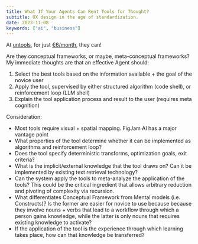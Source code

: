 ```yaml
---
title: What If Your Agents Can Rent Tools for Thought?
subtitle: UX design in the age of standardization.
date: 2023-11-08
keywords: ["ai", "business"]
---
```


At [untools](https://untools.co/), for just [€6/month](https://app.untools.co/), they can!

Are they conceptual frameworks, or maybe, meta-conceptual frameworks? My immediate thoughts are that an effective Agent should:

1. Select the best tools based on the information available + the goal of the novice user
2. Apply the tool, supervised by either structured algorithm (code shell), or reinforcement loop (LLM shell)
3. Explain the tool application process and result to the user (requires meta cognition)

Consideration:

- Most tools require visual + spatial mapping. FigJam AI has a major vantage point
- What properties of the tool determine whether it can be implemented as algorithms and reinforcement loop?
- Does the tool specify deterministic transforms, optimization goals, exit criteria?
- What is the implicit/external knowledge that the tool draws on? Can it be implemented by existing text retrieval technology?
- Can the system apply the tools to meta-analyze the application of the tools? This could be the critical ingredient that allows arbitrary reduction and pivoting of complexity via recursion.
- What differentiates Conceptual Framework from Mental models (i.e. Constructs)? Is the former are easier for novice to use because because they involve nouns + verbs that lead to a workflow through which a person gains knowledge, while the latter is only nouns that requires existing knowledge to activate?
- If the application of the tool is the experience through which learning takes place, how can that knowledge be transferred?
